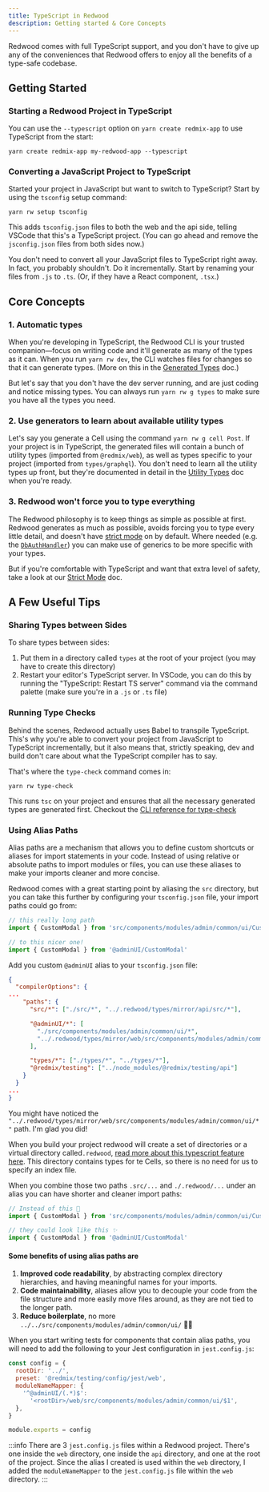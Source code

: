 ```yaml
---
title: TypeScript in Redwood
description: Getting started & Core Concepts
---
```


Redwood comes with full TypeScript support, and you don't have to give up any of the conveniences that Redwood offers to enjoy all the benefits of a type-safe codebase.

## Getting Started

### Starting a Redwood Project in TypeScript

You can use the `--typescript` option on `yarn create redmix-app` to use TypeScript from the start:

```shell
yarn create redmix-app my-redwood-app --typescript
```

### Converting a JavaScript Project to TypeScript

Started your project in JavaScript but want to switch to TypeScript?
Start by using the `tsconfig` setup command:

```shell
yarn rw setup tsconfig
```

This adds `tsconfig.json` files to both the web and the api side, telling VSCode that this's a TypeScript project.
(You can go ahead and remove the `jsconfig.json` files from both sides now.)

You don't need to convert all your JavaScript files to TypeScript right away.
In fact, you probably shouldn't.
Do it incrementally.
Start by renaming your files from `.js` to `.ts`. (Or, if they have a React component, `.tsx`.)

## Core Concepts

### 1. Automatic types

When you're developing in TypeScript, the Redwood CLI is your trusted companion—focus on writing code and it'll generate as many of the types as it can.
When you run `yarn rw dev`, the CLI watches files for changes so that it can generate types.
(More on this in the [Generated Types](/typescript/generated-types.md) doc.)

But let's say that you don't have the dev server running, and are just coding and notice missing types.
You can always run `yarn rw g types` to make sure you have all the types you need.

### 2. Use generators to learn about available utility types

Let's say you generate a Cell using the command `yarn rw g cell Post`. If your project is in TypeScript, the generated files will contain a bunch of utility types (imported from `@redmix/web`), as well as types specific to your project (imported from `types/graphql`).
You don't need to learn all the utility types up front, but they're documented in detail in the [Utility Types](/typescript/utility-types.md) doc when you're ready.

### 3. Redwood won't force you to type everything

The Redwood philosophy is to keep things as simple as possible at first. Redwood generates as much as possible, avoids forcing you to type every little detail, and doesn't have [strict mode](https://www.typescriptlang.org/tsconfig#strict) on by default.
Where needed (e.g. the [`DbAuthHandler`](/typescript/utility-types.md#dbauthhandleroptions)) you can make use of generics to be more specific with your types.

But if you're comfortable with TypeScript and want that extra level of safety, take a look at our [Strict Mode](/typescript/strict-mode.md) doc.

## A Few Useful Tips

### Sharing Types between Sides

To share types between sides:

1. Put them in a directory called `types` at the root of your project (you may have to create this directory)
2. Restart your editor's TypeScript server. In VSCode, you can do this by running the "TypeScript: Restart TS server" command via the command palette (make sure you're in a `.js` or `.ts` file)

### Running Type Checks

Behind the scenes, Redwood actually uses Babel to transpile TypeScript.
This's why you're able to convert your project from JavaScript to TypeScript incrementally, but it also means that, strictly speaking, dev and build don't care about what the TypeScript compiler has to say.

That's where the `type-check` command comes in:

```
yarn rw type-check
```

This runs `tsc` on your project and ensures that all the necessary generated types are generated first. Checkout the [CLI reference for type-check](cli-commands.md#type-check)

### Using Alias Paths

Alias paths are a mechanism that allows you to define custom shortcuts or aliases for import statements in your code. Instead of using relative or absolute paths to import modules or files, you can use these aliases to make your imports cleaner and more concise.

Redwood comes with a great starting point by aliasing the `src` directory, but you can take this further by configuring your `tsconfig.json` file, your import paths could go from:

```ts
// this really long path
import { CustomModal } from 'src/components/modules/admin/common/ui/CustomModal'

// to this nicer one!
import { CustomModal } from '@adminUI/CustomModal'
```

Add you custom `@adminUI` alias to your `tsconfig.json` file:

```json
{
  "compilerOptions": {
...
    "paths": {
      "src/*": ["./src/*", "../.redwood/types/mirror/api/src/*"],

      "@adminUI/*": [
        "./src/components/modules/admin/common/ui/*",
        "../.redwood/types/mirror/web/src/components/modules/admin/common/ui/*"
      ],

      "types/*": ["./types/*", "../types/*"],
      "@redmix/testing": ["../node_modules/@redmix/testing/api"]
    }
  }
...
}
```

You might have noticed the `"../.redwood/types/mirror/web/src/components/modules/admin/common/ui/*"` path. I'm glad you did!

When you build your project redwood will create a set of directories or a virtual directory called`.redwood`, [read more about this typescript feature here](https://www.typescriptlang.org/docs/handbook/module-resolution.html#virtual-directories-with-rootdirs). This directory contains types for te Cells, so there is no need for us to specify an index file.

When you combine those two paths `.src/...` and `./.redwood/...` under an alias you can have shorter and cleaner import paths:

```ts
// Instead of this 🥵
import { CustomModal } from 'src/components/modules/admin/common/ui/CustomModal/CustomModal'

// they could look like this ✨
import { CustomModal } from '@adminUI/CustomModal'
```

#### Some benefits of using alias paths are

1. **Improved code readability**, by abstracting complex directory hierarchies, and having meaningful names for your imports.
1. **Code maintainability**, aliases allow you to decouple your code from the file structure and more easily move files around, as they are not tied to the longer path.
1. **Reduce boilerplate**, no more `../../src/components/modules/admin/common/ui/` 😮‍💨

When you start writing tests for components that contain alias paths, you will need to add the following to your Jest configuration in `jest.config.js`:

```js
const config = {
  rootDir: '../',
  preset: '@redmix/testing/config/jest/web',
  moduleNameMapper: {
    '^@adminUI/(.*)$':
      '<rootDir>/web/src/components/modules/admin/common/ui/$1',
  },
}

module.exports = config
```

:::info
There are 3 `jest.config.js` files within a Redwood project. There's one inside the `web` directory, one inside the `api` directory, and one at the root of the project. Since the alias I created is used within the `web` directory, I added the `moduleNameMapper` to the `jest.config.js` file within the `web` directory.
:::
